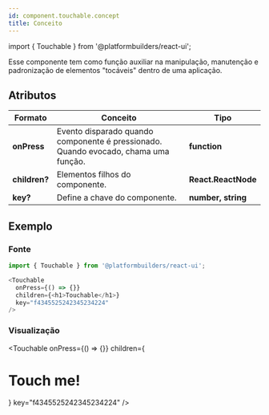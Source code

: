```yaml
---
id: component.touchable.concept
title: Conceito
---
```


<!-- Component declaration begin -->
import { Touchable } from '@platformbuilders/react-ui';

<!-- Component declaration end -->

<!-- Documentation begin -->

Esse componente tem como função auxiliar na manipulação, manutenção e padronização de elementos "tocáveis" dentro de uma aplicação.

## Atributos

| Formato        | Conceito      | Tipo   |
| ------|-----|-----|
| **onPress** 	| Evento disparado quando componente é pressionado. Quando evocado, chama uma função. 	| **function** 	|
| **children?**  	| Elementos filhos do componente. 	| **React.ReactNode** 	|
| **key?** 	| Define a chave do componente. 	| **number, string** 	|


## Exemplo

### Fonte
```javascript
import { Touchable } from '@platformbuilders/react-ui';

<Touchable
  onPress={() => {}}
  children={<h1>Touchable</h1>}
  key="f4345525242345234224"
/>
```

### Visualização

<Touchable
  onPress={() => {}}
  children={<h1>Touch me!</h1>}
  key="f4345525242345234224"
/>

<!-- Documentation end -->
